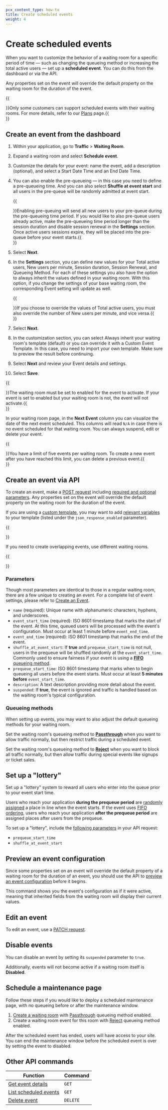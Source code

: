 ```yaml
---
pcx_content_type: how-to
title: Create scheduled events
weight: 4
---
```


# Create scheduled events

When you want to customize the behavior of a waiting room for a specific period of time — such as changing the queueing method or increasing the total active users — set up a **scheduled event**. You can do this from the dashboard or via the API.

Any properties set on the event will override the default property on the waiting room for the duration of the event.

{{<Aside type="note">}}Only some customers can support scheduled events with their waiting rooms. For more details, refer to our [Plans](/waiting-room/plans/) page.{{</Aside>}}

## Create an event from the dashboard

1. Within your application, go to **Traffic** > **Waiting Room**.
2. Expand a waiting room  and select **Schedule event**.
3. Customize the details for your event: name the event, add a description (optional), and select a Start Date Time and an End Date Time.
4. You can also enable the pre-queueing — in this case you need to define a pre-queueing time. And you can also select **Shuffle at event start** and all users in the pre-queue will be randomly admitted at event start.

    {{<Aside type="note">}}Enabling pre-queuing will send all new users to your pre-queue during the pre-queueing time period. If you would like to also pre-queue users already active, make the pre-queueing time period longer than the session duration and disable session renewal in the **Settings** section. Once active users sessions expire, they will be placed into the pre-queue before your event starts.{{</Aside>}}

5. Select **Next**.
6. In the **Settings** section, you can define new values for your Total active users, New users per minute, Session duration, Session Renewal, and Queueing Method. For each of these settings you also have the option to always inherit the values defined in your waiting room. With this option, if you change the settings of your base waiting room, the corresponding Event setting will update as well.

    {{<Aside type="note">}}If you choose to override the values of Total active users, you must also override the number of New users per minute, and vice versa.{{</Aside>}}

7.  Select **Next**.
8.  In the customization section, you can select Always inherit your waiting room's template (default) or you can override it with a Custom Event Template. In this case, you need to import your own template. Make sure to preview the result before continuing.
9.  Select **Next** and review your Event details and settings.
10.  Select **Save**.

{{<Aside type="note">}}The waiting room must be set to enabled for the event to activate. If your event is set to enabled but your waiting room is not, the event will not activate.{{</Aside>}}

In your waiting room page, in the **Next Event** column you can visualize the date of the next event scheduled. This columns will read `N/A` in case there is no event scheduled for that waiting room. You can always suspend, edit or delete your event.

{{<Aside type="note">}}You have a limit of five events per waiting room. To create a new event after you have reached this limit, you can delete a previous event.{{</Aside>}}

## Create an event via API

To create an event, make a [POST request](/api/operations/waiting-room-create-event) including [required and optional parameters](#parameters). Any properties set on the event will override the default property on the waiting room for the duration of the event.

If you are using a [custom template](/waiting-room/how-to/customize-waiting-room/#custom-waiting-room), you may want to add [relevant variables](/api/operations/waiting-room-update-waiting-room) to your template (listed under the `json_response_enabled` parameter).

{{<Aside type="note">}}

If you need to create overlapping events, use different waiting rooms.

{{</Aside>}}

### Parameters

Though most parameters are identical to those in a regular waiting room, there are a few unique to creating an event. For a complete list of event settings, please refer to [Create an Event](/api/operations/waiting-room-create-event).

- `name` (required): Unique name with alphanumeric characters, hyphens, and underscores.
- `event_start_time` (required): ISO 8601 timestamp that marks the start of the event. At this time, queued users will be processed with the event's configuration. Must occur at least 1 minute before `event_end_time`.
- `event_end_time` (required): ISO 8601 timestamp that marks the end of the event.
- `shuffle_at_event_start`: If **true** and `prequeue_start_time` is not null, users in the prequeue will be shuffled randomly at the `event_start_time`. Commonly used to ensure fairness if your event is using a [**FIFO** queueing method](#set-up-a-lottery).
- `prequeue_start_time`: ISO 8601 timestamp that marks when to begin queueing all users before the event starts. Must occur at least **5 minutes before** `event_start_time`.
- `description`: A text description providing more detail about the event.
- `suspended`: If **true**, the event is ignored and traffic is handled based on the waiting room's typical configuration.

### Queueing methods

When setting up events, you may want to also adjust the default queueing methods for your waiting room.

Set the waiting room's queueing method to [**Passthrough**](/waiting-room/reference/queueing-methods/#passthrough) when you want to allow traffic normally, but then restrict traffic during a scheduled event.

Set the waiting room's queueing method to [**Reject**](/waiting-room/reference/queueing-methods/#reject) when you want to block all traffic normally, but then allow traffic during special events like signups or ticket sales.

## Set up a "lottery"

Set up a "lottery" system to reward all users who enter into the queue prior to your event start time.

Users who reach your application **during the prequeue period** are [randomly assigned](/waiting-room/reference/queueing-methods/#random) a place in line when the event starts. If the event uses [FIFO ordering](/waiting-room/reference/queueing-methods/#first-in-first-out-fifo), users who reach your application **after the prequeue period** are assigned places after users from the prequeue.

To set up a "lottery", include the [following parameters](#parameters) in your API request:

- `prequeue_start_time`
- `shuffle_at_event_start`

## Preview an event configuration

Since some properties set on an event will override the default property of a waiting room for the duration of an event, you should use the API to [preview an event configuration](/api/operations/waiting-room-preview-active-event-details) before it begins.

This command shows you the event's configuration as if it were active, meaning that inherited fields from the waiting room will display their current values.

## Edit an event

To edit an event, use a [PATCH request](/api/operations/waiting-room-patch-event).

## Disable events

You can disable an event by setting its `suspended` parameter to `true`.

Additionally, events will not become active if a waiting room itself is **Disabled**.

## Schedule a maintenance page

Follow these steps if you would like to deploy a scheduled maintenance page, with no queueing before or after the maintenance window.

1. [Create a waiting room](/waiting-room/how-to/create-waiting-room/) with [Passthrough](/waiting-room/reference/queueing-methods/#passthrough) queueing method enabled.
2. Create a waiting room event for this room with [Reject](/waiting-room/reference/queueing-methods/#reject) queueing method enabled. 

After the scheduled event has ended, users will have access to your site.  You can end the maintenance window before the scheduled event is over by setting the event to disabled.

## Other API commands

| Function                                                                      | Command  |
| ----------------------------------------------------------------------------- | -------- |
| [Get event details](/api/operations/waiting-room-event-details)   | `GET`    |
| [List scheduled events](/api/operations/waiting-room-list-events) | `GET`    |
| [Delete event](/api/operations/waiting-room-delete-event)         | `DELETE` |
